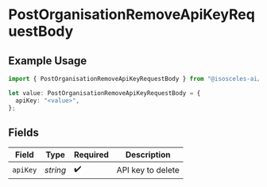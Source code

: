 # PostOrganisationRemoveApiKeyRequestBody

## Example Usage

```typescript
import { PostOrganisationRemoveApiKeyRequestBody } from "@isosceles-ai/sdk/models/operations";

let value: PostOrganisationRemoveApiKeyRequestBody = {
  apiKey: "<value>",
};
```

## Fields

| Field              | Type               | Required           | Description        |
| ------------------ | ------------------ | ------------------ | ------------------ |
| `apiKey`           | *string*           | :heavy_check_mark: | API key to delete  |